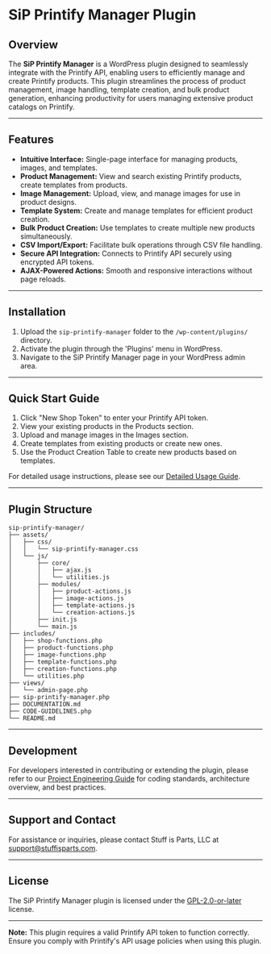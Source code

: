 # SiP Printify Manager Plugin

## Overview

The **SiP Printify Manager** is a WordPress plugin designed to seamlessly integrate with the Printify API, enabling users to efficiently manage and create Printify products. This plugin streamlines the process of product management, image handling, template creation, and bulk product generation, enhancing productivity for users managing extensive product catalogs on Printify.

---

## Features

- **Intuitive Interface:** Single-page interface for managing products, images, and templates.
- **Product Management:** View and search existing Printify products, create templates from products.
- **Image Management:** Upload, view, and manage images for use in product designs.
- **Template System:** Create and manage templates for efficient product creation.
- **Bulk Product Creation:** Use templates to create multiple new products simultaneously.
- **CSV Import/Export:** Facilitate bulk operations through CSV file handling.
- **Secure API Integration:** Connects to Printify API securely using encrypted API tokens.
- **AJAX-Powered Actions:** Smooth and responsive interactions without page reloads.

---

## Installation

1. Upload the `sip-printify-manager` folder to the `/wp-content/plugins/` directory.
2. Activate the plugin through the 'Plugins' menu in WordPress.
3. Navigate to the SiP Printify Manager page in your WordPress admin area.

---

## Quick Start Guide

1. Click "New Shop Token" to enter your Printify API token.
2. View your existing products in the Products section.
3. Upload and manage images in the Images section.
4. Create templates from existing products or create new ones.
5. Use the Product Creation Table to create new products based on templates.

For detailed usage instructions, please see our [Detailed Usage Guide](DETAILED_USAGE.md).

---

## Plugin Structure
```
sip-printify-manager/
├── assets/
│   ├── css/
│   │   └── sip-printify-manager.css
│   └── js/
│       ├── core/
│       │   ├── ajax.js
│       │   └── utilities.js
│       ├── modules/
│       │   ├── product-actions.js
│       │   ├── image-actions.js
│       │   ├── template-actions.js
│       │   └── creation-actions.js
│       ├── init.js
│       └── main.js
├── includes/
│   ├── shop-functions.php
│   ├── product-functions.php
│   ├── image-functions.php
│   ├── template-functions.php
│   ├── creation-functions.php
│   └── utilities.php
├── views/
│   └── admin-page.php
├── sip-printify-manager.php
├── DOCUMENTATION.md
├── CODE-GUIDELINES.php
└── README.md
```
---

## Development

For developers interested in contributing or extending the plugin, please refer to our [Project Engineering Guide](PROJECT_ENGINEERING_GUIDE.md) for coding standards, architecture overview, and best practices.

---

## Support and Contact

For assistance or inquiries, please contact Stuff is Parts, LLC at [support@stuffisparts.com](mailto:support@stuffisparts.com).

---

## License

The SiP Printify Manager plugin is licensed under the [GPL-2.0-or-later](https://www.gnu.org/licenses/old-licenses/gpl-2.0.en.html) license.

---

**Note:** This plugin requires a valid Printify API token to function correctly. Ensure you comply with Printify's API usage policies when using this plugin.